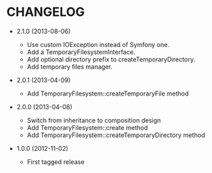 CHANGELOG
=========

* 2.1.0 (2013-08-06)

  * Use custom IOException instead of Symfony one.
  * Add a TemporaryFilesystemInterface.
  * Add optional directory prefix to createTemporaryDirectory.
  * Add temporary files manager.

* 2.0.1 (2013-04-09)

  * Add TemporaryFilesystem::createTemporaryFile method

* 2.0.0 (2013-04-08)

  * Switch from inheritance to composition design
  * Add TemporaryFilesystem::create method
  * Add TemporaryFilesystem::createTemporaryDirectory method

* 1.0.0 (2012-11-02)

  * First tagged release
